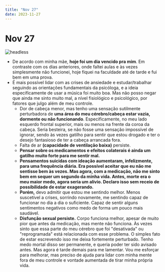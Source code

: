 ```yaml
---
title: "Nov 27"
date: 2023-11-27
---
```


# Nov 27

![headless](https://media-prod.fangoria.com/images/headless1.width-800.jpg)

- De acordo com minha mãe, **hoje foi um dia vencido pra mim**. Em contraste com os dias anteriores, onde faltei aulas e às vezes simplesmente não funcionei, hoje fiquei na faculdade até de tarde e fui bem em uma prova.
- É mais possível lidar com as crises de ansiedade e estudar/trabalhar seguindo as orientações fundamentais da psicóloga, e a ideia especificamente de usar a música foi muito boa. Mas não posso negar que ainda me sinto muito mal, a nível fisiológico e psicológico, por fatores que julgo além de meu controle.
    - Dor de cabeça menor, mas tenho uma sensação sutilmente perturbadora de **uma área do meu cérebro/cabeça estar vazia, dormente ou não funcionando**. Especificamente, no meu lado esquerdo frontal superior, mais ou menos na frente da coroa da cabeça. Seria besteira, se não fosse uma sensação impossível de ignorar, sendo às vezes gatilho para sentir que estou drogado e ter o desejo fantasioso de ter a cabeça arrancada fora.
    - Falta de ar **(capacidade de ventilação baixa)** persiste.
    - **Pensar sobre os medicamentos e efeitos colaterais é ainda um gatilho muito forte para me sentir mal.**
    - **Pensamentos suicidas com ideação aumentaram, infelizmente, para uma frequência diária. Era possível aceitar que eu não me sentisse bem às vezes. Mas agora, com a medicação, não me sinto bem em sequer um segundo da minha vida. Antes, morte era o meu maior medo, agora seria um alívio. Declaro isso sem receio de possibilidade de estar exagerando.**
    - **Porém,** devo admitir que estou me sentindo melhor. Menos suscetível a crises, sorrindo novamente, me sentindo capaz de funcionar no dia a dia o suficiente. Capaz de sentir alguns sentimentos negativos como medo de forma um pouco mais saudável.
    - **Disfunção sexual persiste.** Corpo funciona melhor, apesar de muito pior que antes da medicação, mas mente não funciona. Às vezes sinto que essa parte do meu cérebro que foi "desativada" ou "reprogramada" está relacionada com esse problema. O simples fato de estar escrevendo isso me deixa fortemente perturbado. Tenho medo mortal disso ser permanente, e queria poder ter sido avisado antes. Mas agora é tarde demais para me lamentar. Vou me esforçar para melhorar, mas preciso de ajuda para lidar com minha mente fora de meu controle e vontade aumentada de tirar minha própria vida.
